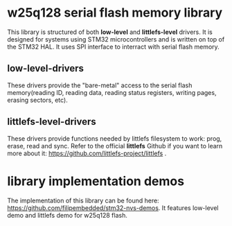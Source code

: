 # w25q128 serial flash memory library

This library is structured of both **low-level** and **littlefs-level** drivers. It is designed for systems using STM32 microcontrollers and is written on top of the STM32 HAL. It uses SPI interface to interract with serial flash memory.

## low-level-drivers

These drivers provide the "bare-metal" access to the serial flash memory(reading ID, reading data, reading status registers, writing pages, erasing sectors, etc).

## littlefs-level-drivers

These drivers provide functions needed by littlefs filesystem to work: prog, erase, read and sync. Refer to the official **littlefs** Github if you want to learn more about it: https://github.com/littlefs-project/littlefs .

# library implementation demos
The implementation of this library can be found here: https://github.com/filipembedded/stm32-nvs-demos. It features low-level demo and littlefs demo for w25q128 flash.
